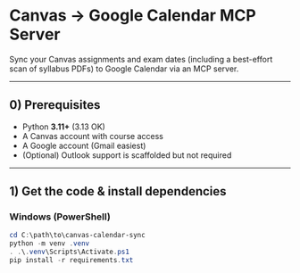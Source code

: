 # Canvas → Google Calendar MCP Server

Sync your Canvas assignments and exam dates (including a best-effort scan of syllabus PDFs) to Google Calendar via an MCP server.

---

## 0) Prerequisites

- Python **3.11+** (3.13 OK)
- A Canvas account with course access
- A Google account (Gmail easiest)
- (Optional) Outlook support is scaffolded but not required

---

## 1) Get the code & install dependencies

### Windows (PowerShell)
```powershell
cd C:\path\to\canvas-calendar-sync
python -m venv .venv
. .\.venv\Scripts\Activate.ps1
pip install -r requirements.txt
